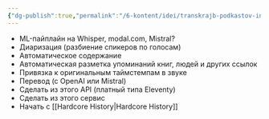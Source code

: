 ```yaml
---
{"dg-publish":true,"permalink":"/6-kontent/idei/transkrajb-podkastov-intervyu-i-razgovorov/"}
---
```


- ML-пайплайн на Whisper, modal.com, Mistral? 
- Диаризация (разбиение спикеров по голосам)
- Автоматическое содержание
- Автоматическая разметка упоминаний книг, людей и других ссылок
- Привязка к оригинальным таймстемпам в звуке
- Перевод (с OpenAI или Mistral)
- Сделать из этого API (платный типа Eleventy)
- Сделать из этого сервис
- Начать с [[Hardcore History\|Hardcore History]] 